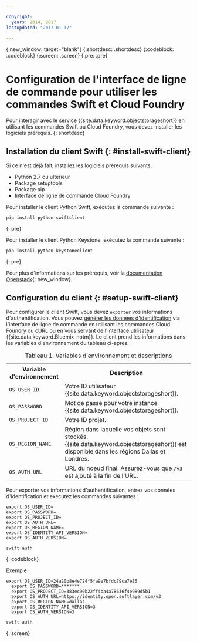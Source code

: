 ```yaml
---

copyright:
  years: 2014, 2017
lastupdated: "2017-01-17"

---
```


{:new_window: target="blank"}
{:shortdesc: .shortdesc}
{:codeblock: .codeblock}
{:screen: .screen}
{:pre: .pre}

# Configuration de l'interface de ligne de commande pour utiliser les commandes Swift et Cloud Foundry

Pour interagir avec le service {{site.data.keyword.objectstorageshort}} en utilisant les commandes Swift ou Cloud Foundry, vous devez installer les logiciels prérequis.
{: shortdesc}


## Installation du client Swift {: #install-swift-client}

Si ce n'est déjà fait, installez les logiciels prérequis suivants.
* Python 2.7 ou ultérieur
* Package setuptools
* Package pip
* Interface de ligne de commande Cloud Foundry


Pour installer le client Python Swift, exécutez la commande suivante :
```
pip install python-swiftclient
```
{: pre}

Pour installer le client Python Keystone, exécutez la commande suivante :
```
pip install python-keystoneclient
```
{: pre}

Pour plus d'informations sur les prérequis, voir la [documentation Openstack](http://docs.openstack.org/user-guide/common/cli_install_openstack_command_line_clients.html#install-the-prerequisite-software){: new_window}.


## Configuration du client {: #setup-swift-client}

Pour configurer le client Swift, vous devez `exporter` vos informations d'authentification. Vous pouvez [générer les données d'identification](/docs/services/ObjectStorage/os_credentials.html) via l'interface de ligne de commande en utilisant les commandes Cloud Foundry ou cURL ou en vous servant de l'interface utilisateur {{site.data.keyword.Bluemix_notm}}. Le client prend les informations dans les variables d'environnement du tableau ci-après.

<table>
<caption> Tableau 1. Variables d'environnement et descriptions </caption>
  <tr>
    <th> Variable d'environnement </th>
    <th> Description </th>
  </tr>
  <tr>
    <td> <code>OS_USER_ID</code> </td>
    <td> Votre ID utilisateur {{site.data.keyword.objectstorageshort}}. </td>
  </tr>
  <tr>
    <td> <code>OS_PASSWORD</code> </td>
    <td> Mot de passe pour votre instance {{site.data.keyword.objectstorageshort}}. </td>
  </tr>
  <tr>
    <td> <code>OS_PROJECT_ID</code> </td>
    <td> Votre ID projet. </td>
  </tr>
  <tr>
    <td> <code>OS_REGION_NAME</code> </td>
    <td> Région dans laquelle vos objets sont stockés. {{site.data.keyword.objectstorageshort}} est disponible dans les régions Dallas et Londres. </td>
  </tr>
  <tr>
    <td> <code>OS_AUTH_URL</code> </td>
    <td> URL du noeud final. Assurez-vous que <code>/v3</code> est ajouté à la fin de l'URL. </td>
  </tr>
</table>



Pour exporter vos informations d'authentification, entrez vos données d'identification et exécutez les commandes suivantes :
```
export OS_USER_ID=
export OS_PASSWORD=
export OS_PROJECT_ID=
export OS_AUTH_URL=
export OS_REGION_NAME=
export OS_IDENTITY_API_VERSION=
export OS_AUTH_VERSION=

swift auth
```
{: codeblock}


Exemple :
```
export OS_USER_ID=24a20b8e4e724f5fa9e7bfdc79ca7e85
  export OS_PASSWORD=*******
  export OS_PROJECT_ID=383ec90b22ff4ba4a78636f4e989d5b1
  export OS_AUTH_URL=https://identity.open.softlayer.com/v3
  export OS_REGION_NAME=dallas
  export OS_IDENTITY_API_VERSION=3
  export OS_AUTH_VERSION=3

swift auth
```
{: screen}
